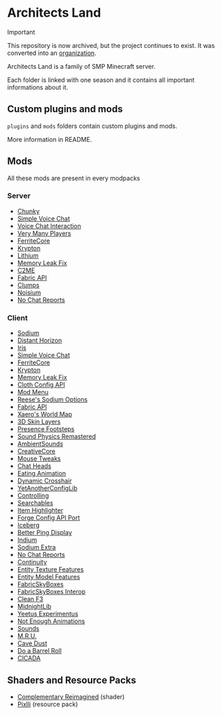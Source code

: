 # Architects Land

> [!IMPORTANT]  
> This repository is now archived, but the project continues to exist.
> It was converted into an [organization](https://github.com/architects-land).

Architects Land is a family of SMP Minecraft server.

Each folder is linked with one season and it contains all important informations about it.

## Custom plugins and mods

`plugins` and `mods` folders contain custom plugins and mods.

More information in README.

## Mods

All these mods are present in every modpacks

### Server
- [Chunky](https://modrinth.com/plugin/chunky)
- [Simple Voice Chat](https://modrinth.com/plugin/simple-voice-chat)
- [Voice Chat Interaction](https://modrinth.com/mod/voice-chat-interaction)
- [Very Many Players](https://modrinth.com/mod/vmp-fabric)
- [FerriteCore](https://modrinth.com/mod/ferrite-core)
- [Krypton](https://modrinth.com/mod/krypton)
- [Lithium](https://modrinth.com/mod/lithium)
- [Memory Leak Fix](https://modrinth.com/mod/memoryleakfix)
- [C2ME](https://modrinth.com/mod/c2me-fabric)
- [Fabric API](https://modrinth.com/mod/fabric-api)
- [Clumps](https://modrinth.com/mod/clumps)
- [Noisium](https://modrinth.com/mod/noisium)
- [No Chat Reports](https://modrinth.com/mod/no-chat-reports)

### Client
- [Sodium](https://modrinth.com/mod/sodium)
- [Distant Horizon](https://modrinth.com/mod/distanthorizons) 
- [Iris](https://modrinth.com/mod/iris)
- [Simple Voice Chat](https://modrinth.com/plugin/simple-voice-chat)
- [FerriteCore](https://modrinth.com/mod/ferrite-core)
- [Krypton](https://modrinth.com/mod/krypton)
- [Memory Leak Fix](https://modrinth.com/mod/memoryleakfix)
- [Cloth Config API](https://modrinth.com/mod/cloth-config)
- [Mod Menu](https://modrinth.com/mod/modmenu)
- [Reese's Sodium Options](https://modrinth.com/mod/reeses-sodium-options)
- [Fabric API](https://modrinth.com/mod/fabric-api)
- [Xaero's World Map](https://modrinth.com/mod/xaeros-world-map)
- [3D Skin Layers](https://modrinth.com/mod/3dskinlayers)
- [Presence Footsteps](https://modrinth.com/mod/presence-footsteps)
- [Sound Physics Remastered](https://modrinth.com/mod/sound-physics-remastered)
- [AmbientSounds](https://modrinth.com/mod/ambientsounds)
- [CreativeCore](https://modrinth.com/mod/creativecore)
- [Mouse Tweaks](https://modrinth.com/mod/mouse-tweaks)
- [Chat Heads](https://modrinth.com/mod/chat-heads)
- [Eating Animation](https://modrinth.com/mod/eating-animation)
- [Dynamic Crosshair](https://modrinth.com/mod/dynamiccrosshair)
- [YetAnotherConfigLib](https://modrinth.com/mod/yacl)
- [Controlling](https://modrinth.com/mod/controlling)
- [Searchables](https://modrinth.com/mod/searchables)
- [Item Highlighter](https://modrinth.com/mod/item-highlighter)
- [Forge Config API Port](https://modrinth.com/mod/forge-config-api-port)
- [Iceberg](https://modrinth.com/mod/iceberg)
- [Better Ping Display](https://modrinth.com/mod/better-ping-display-fabric)
- [Indium](https://modrinth.com/mod/indium)
- [Sodium Extra](https://modrinth.com/mod/sodium-extra)
- [No Chat Reports](https://modrinth.com/mod/no-chat-reports)
- [Continuity](https://modrinth.com/mod/continuity)
- [Entity Texture Features](https://modrinth.com/mod/entitytexturefeatures)
- [Entity Model Features](https://modrinth.com/mod/entity-model-features)
- [FabricSkyBoxes](https://modrinth.com/mod/fabricskyboxes)
- [FabricSkyBoxes Interop](https://modrinth.com/mod/fabricskyboxes-interop)
- [Clean F3](https://modrinth.com/mod/clean-f3)
- [MidnightLib](https://modrinth.com/mod/midnightlib)
- [Yeetus Experimentus](https://modrinth.com/mod/yeetus-experimentus)
- [Not Enough Animations](https://modrinth.com/mod/not-enough-animations)
- [Sounds](https://modrinth.com/mod/sound)
- [M.R.U.](https://modrinth.com/mod/mru)
- [Cave Dust](https://modrinth.com/mod/cave-dust)
- [Do a Barrel Roll](https://modrinth.com/mod/do-a-barrel-roll)
- [CICADA](https://modrinth.com/mod/cicada)

## Shaders and Resource Packs

- [Complementary Reimagined](https://modrinth.com/shader/complementary-reimagined) (shader)
- [Pixlli](https://modrinth.com/resourcepack/pixlli) (resource pack)

